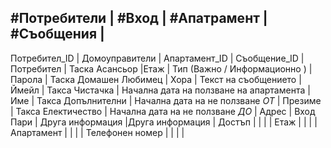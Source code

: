 #Потребители | #Вход | #Апатрамент |  #Съобщения |
 -----------------------------------------------------
 Потребител_ID | Домоуправители | Апартамент_ID | Съобщение_ID |
 Потребител  | Таска Асансьор |Етаж | Тип (Важно / Информационно ) |
 Парола | Таска Домашен Любимец | Хора  | Текст на съобщението |
 Ймейл | Такса Чистачка | Начална дата на ползване на апартамента |
 Име | Такса Допълнителни |  Начална дата на не ползване _ОТ_ |
 Презиме |  Такса Електичество |  Начална дата на не ползване _ДО_ |
 Адрес | Вход Пари | Друга информация |Друга информация |
 Достъп  |  |  | |
 Етаж | |  | |
 Апартамент | |  | |
 Телефонен номер | |  | |
